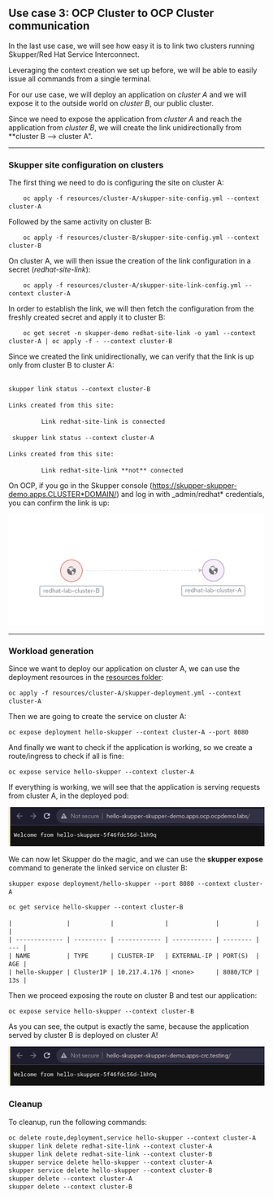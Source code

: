 ## Use case 3: OCP Cluster to OCP Cluster communication

In the last use case, we will see how easy it is to link two clusters running Skupper/Red Hat Service Interconnect.

Leveraging the context creation we set up before, we will be able to easily issue all commands from a single terminal.

For our use case, we will deploy an application on _cluster A_ and we will expose it to the outside world on _cluster B_, our public cluster.

Since we need to expose the application from _cluster A_ and reach the application from _cluster B_, we will create the link unidirectionally from \*\*cluster B --> cluster A".

---

### Skupper site configuration on clusters

The first thing we need to do is configuring the site on cluster A:

```shell
    oc apply -f resources/cluster-A/skupper-site-config.yml --context cluster-A
```

Followed by the same activity on cluster B:

```shell
    oc apply -f resources/cluster-B/skupper-site-config.yml --context cluster-B
```

On cluster A, we will then issue the creation of the link configuration in a secret (_redhat-site-link_):

```shell
    oc apply -f resources/cluster-A/skupper-site-link-config.yml --context cluster-A
```

In order to establish the link, we will then fetch the configuration from the freshly created secret and apply it to cluster B:

```shell
    oc get secret -n skupper-demo redhat-site-link -o yaml --context cluster-A | oc apply -f - --context cluster-B
```

Since we created the link unidirectionally, we can verify that the link is up only from cluster B to cluster A:

```shell

skupper link status --context cluster-B

Links created from this site:

         Link redhat-site-link is connected

 skupper link status --context cluster-A

Links created from this site:

         Link redhat-site-link **not** connected
```

On OCP, if you go in the Skupper console (https://skupper-skupper-demo.apps.CLUSTER*DOMAIN/) and log in with \_admin/redhat\* credentials, you can confirm the link is up:

![](../_assets/ocp-cluster-link.png)

---

### Workload generation

Since we want to deploy our application on cluster A, we can use the deployment resources in the [resources folder](./resources/cluster-A/):

```shell
oc apply -f resources/cluster-A/skupper-deployment.yml --context cluster-A
```

Then we are going to create the service on cluster A:

```shell
oc expose deployment hello-skupper --context cluster-A --port 8080
```

And finally we want to check if the application is working, so we create a route/ingress to check if all is fine:

```shell
oc expose service hello-skupper --context cluster-A
```

If everything is working, we will see that the application is serving requests from cluster A, in the deployed pod:

![](../_assets/cluster-A-hello-skupper.png)

We can now let Skupper do the magic, and we can use the **skupper expose** command to generate the linked service on cluster B:

```shell
skupper expose deployment/hello-skupper --port 8080 --context cluster-A
```

```shell
oc get service hello-skupper --context cluster-B

|               |           |              |             |          |     |
| ------------- | --------- | ------------ | ----------- | -------- | --- |
| NAME          | TYPE      | CLUSTER-IP   | EXTERNAL-IP | PORT(S)  | AGE |
| hello-skupper | ClusterIP | 10.217.4.176 | <none>      | 8080/TCP | 13s |
```

Then we proceed exposing the route on cluster B and test our application:

```shell
oc expose service hello-skupper --context cluster-B
```

As you can see, the output is exactly the same, because the application served by cluster B is deployed on cluster A!

![](../_assets/cluster-B-hello-skupper.png)

### Cleanup

To cleanup, run the following commands:

```shell
oc delete route,deployment,service hello-skupper --context cluster-A
skupper link delete redhat-site-link --context cluster-A
skupper link delete redhat-site-link --context cluster-B
skupper service delete hello-skupper --context cluster-A
skupper service delete hello-skupper --context cluster-B
skupper delete --context cluster-A
skupper delete --context cluster-B
```
